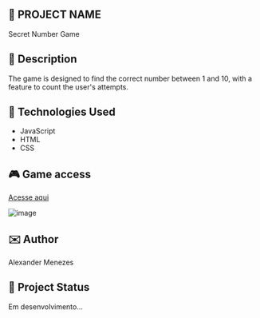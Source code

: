 ## 📌 PROJECT NAME

Secret Number Game



## 📖 Description

The game is designed to find the correct number between 1 and 10, with a feature to count the user's attempts.


## 🧠 Technologies Used

- JavaScript  
- HTML  
- CSS  



## 🎮 Game access

[Acesse aqui](https://intendentealexti.github.io/numeroSecreto/)

![image](https://github.com/user-attachments/assets/f368c3f2-d337-45f0-b34f-87dd5762755f)



## ✉️ Author

Alexander Menezes



## 🎯 Project Status

Em desenvolvimento...
